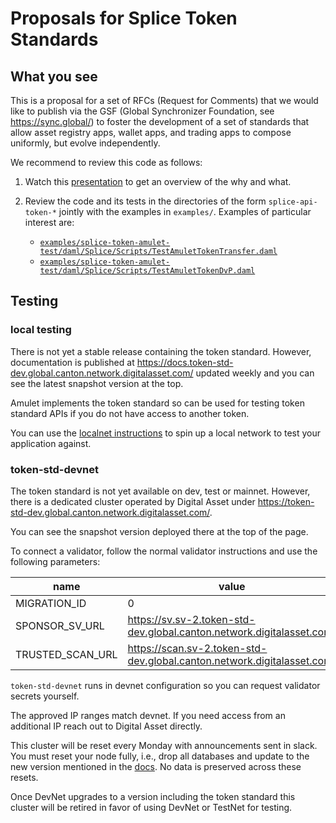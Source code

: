 # Proposals for Splice Token Standards

## What you see

This is a proposal for a set of RFCs (Request for Comments) that we would like
to publish via the GSF (Global Synchronizer Foundation, see
https://sync.global/) to foster the development of a set of standards that allow
asset registry apps, wallet apps, and trading apps to compose uniformly, but evolve
independently.

We recommend to review this code as follows:

1. Watch this [presentation](https://docs.google.com/presentation/d/1PNyGMfILA-AKaTRsBP82kavFWG2W_8JNVgOaIKVsgq4) to get an overview
of the why and what.
2. Review the code and its tests in the directories of the form `splice-api-token-*`
jointly with the examples in `examples/`. Examples of particular interest are:

    - [`examples/splice-token-amulet-test/daml/Splice/Scripts/TestAmuletTokenTransfer.daml`](examples/splice-token-amulet-test/daml/Splice/Scripts/TestAmuletTokenTransfer.daml)
    - [`examples/splice-token-amulet-test/daml/Splice/Scripts/TestAmuletTokenDvP.daml`](examples/splice-token-amulet-test/daml/Splice/Scripts/TestAmuletTokenDvP.daml)

## Testing


### local testing

There is not yet a stable release containing the token
standard. However, documentation is published at
https://docs.token-std-dev.global.canton.network.digitalasset.com/ updated
weekly and you can see the latest snapshot version at the top.

Amulet implements the token standard so can be used for testing token
standard APIs if you do not have access to another token.

You can use the [localnet
instructions](https://docs.token-std-dev.global.canton.network.digitalasset.com/app_dev/testing/localnet.html)
to spin up a local network to test your application against.

### token-std-devnet

The token standard is not yet available on dev, test or mainnet. However, there is a dedicated cluster
operated by Digital Asset under https://token-std-dev.global.canton.network.digitalasset.com/.

You can see the snapshot version deployed there at the top of the page.

To connect a validator, follow the normal validator instructions and use the following parameters:

| name | value |
|-|-|
| MIGRATION_ID | 0 |
| SPONSOR_SV_URL | https://sv.sv-2.token-std-dev.global.canton.network.digitalasset.com/ |
| TRUSTED_SCAN_URL| https://scan.sv-2.token-std-dev.global.canton.network.digitalasset.com/ |

`token-std-devnet` runs in devnet configuration so you can request validator secrets yourself.

The approved IP ranges match devnet. If you need access from an
additional IP reach out to Digital Asset directly.

This cluster will be reset every Monday with announcements sent in
slack. You must reset your node fully, i.e., drop all databases and
update to the new version mentioned in the
[docs](https://docs.token-std-dev.global.canton.network.digitalasset.com/). No
data is preserved across these resets.

Once DevNet upgrades to a version including the token standard this cluster will be retired in favor of using DevNet or TestNet for testing.
